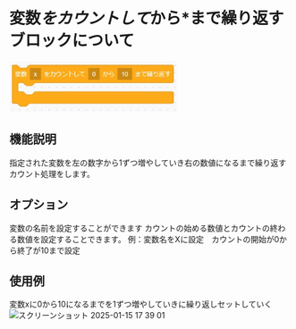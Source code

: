 # 変数*をカウントして*から*まで繰り返すブロックについて
<img src="./../images/control/controll_cont.jpg" width="300">

## 機能説明
指定された変数を左の数字から1ずつ増やしていき右の数値になるまで繰り返すカウント処理をします。

## オプション
変数の名前を設定することができます カウントの始める数値とカウントの終わる数値を設定することできます。
例：変数名をXに設定　カウントの開始が0から終了が10まで設定

## 使用例
変数xに0から10になるまでを1ずつ増やしていきに繰り返しセットしていく  
<img width="380" alt="スクリーンショット 2025-01-15 17 39 01" src="https://github.com/user-attachments/assets/fbd274cd-ab09-4719-a4e1-68837097ea3d" />
